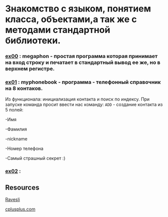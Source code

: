 #  Знакомство с языком, понятием класса, объектами,а так же с методами стандартной библиотеки.

### [ex00](https://github.com/odgigodji/CPP/tree/master/CPP00/ex00) : megaphon - простая программа которая принимает на вход строку и печатает в стандартный вывод ее же, но в верхнем регистре.
### [ex01](https://github.com/odgigodji/CPP/tree/master/CPP00/ex01) : myphonebook - программа - телефонный справочник на 8 контаков. 
Из функционала: инициализация контакта и поиск по индексу. 
При запуске команда просит ввести нас команду: 
`ADD` - создание контакта из 5 полей:

-Имя

-Фамилия

-nickname

-Номер телефона

-Самый страшный секрет :)

### [ex02](https://github.com/odgigodji/CPP/tree/master/CPP00/ex02) :

## Resources
[Ravesli](https://ravesli.com/uroki-cpp/)

[cplusplus.com](https://www.cplusplus.com/)
